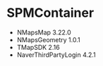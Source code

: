# SPMContainer

- NMapsMap 3.22.0
- NMapsGeometry 1.0.1
- TMapSDK 2.16
- NaverThirdPartyLogin 4.2.1
